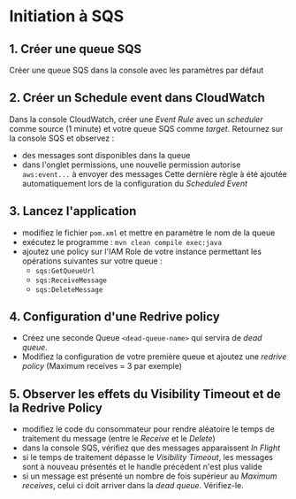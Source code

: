 # Initiation à SQS

## 1. Créer une queue SQS
Créer une queue SQS dans la console avec les paramètres par défaut

## 2. Créer un Schedule event dans CloudWatch
Dans la console CloudWatch, créer une *Event Rule* avec un *scheduler* comme source (1 minute) et votre queue SQS comme *target*.
Retournez sur la console SQS et observez :
 - des messages sont disponibles dans la queue
 - dans l'onglet permissions, une nouvelle permission autorise `aws:event...` à envoyer des messages
Cette dernière règle à été ajoutée automatiquement lors de la configuration du *Scheduled Event*

## 3. Lancez l'application
- modifiez le fichier `pom.xml` et mettre en paramètre le nom de la queue 
- exécutez le programme : `mvn clean compile exec:java`
- ajoutez une policy sur l'IAM Role de votre instance permettant les opérations suivantes sur votre queue :
  - `sqs:GetQueueUrl`
  - `sqs:ReceiveMessage`
  - `sqs:DeleteMessage`

## 4. Configuration d'une Redrive policy
- Créez une seconde Queue `<dead-queue-name>` qui servira de *dead queue*.
- Modifiez la configuration de votre première queue et ajoutez une *redrive policy* (Maximum receives = 3 par exemple)

## 5. Observer les effets du Visibility Timeout et de la Redrive Policy
- modifiez le code du consommateur pour rendre aléatoire le temps de traitement du message (entre le *Receive* et le *Delete*)
- dans la console SQS, vérifiez que des messages apparaissent *In Flight*
- si le temps de traitement dépasse le *Visibility Timeout*, les messages sont à nouveau présentés et le handle précédent n'est plus valide
- si un message est présenté un nombre de fois supérieur au *Maximum receives*, celui ci doit arriver dans la *dead queue*. Vérifiez-le.

